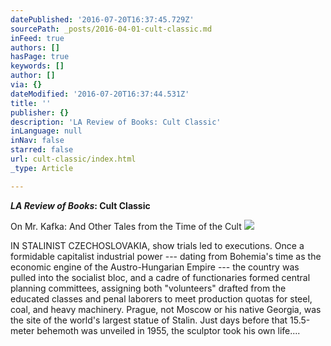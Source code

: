 ```yaml
---
datePublished: '2016-07-20T16:37:45.729Z'
sourcePath: _posts/2016-04-01-cult-classic.md
inFeed: true
authors: []
hasPage: true
keywords: []
author: []
via: {}
dateModified: '2016-07-20T16:37:44.531Z'
title: ''
publisher: {}
description: 'LA Review of Books: Cult Classic'
inLanguage: null
inNav: false
starred: false
url: cult-classic/index.html
_type: Article

---
```

_**LA Review of Books**_**: Cult Classic**

On Mr. Kafka: And Other Tales from the Time of the Cult
![](https://the-grid-user-content.s3-us-west-2.amazonaws.com/ac750891-3417-4085-b904-8463b6f745e1.jpg)

IN STALINIST CZECHOSLOVAKIA, show trials led to executions. Once a formidable capitalist industrial power --- dating from Bohemia's time as the economic engine of the Austro-Hungarian Empire --- the country was pulled into the socialist bloc, and a cadre of functionaries formed central planning committees, assigning both "volunteers" drafted from the educated classes and penal laborers to meet production quotas for steel, coal, and heavy machinery. Prague, not Moscow or his native Georgia, was the site of the world's largest statue of Stalin. Just days before that 15.5-meter behemoth was unveiled in 1955, the sculptor took his own life.­...
